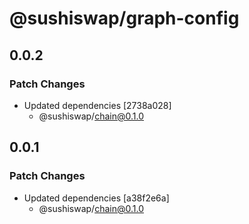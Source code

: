 # @sushiswap/graph-config

## 0.0.2

### Patch Changes

- Updated dependencies [2738a028]
  - @sushiswap/chain@0.1.0

## 0.0.1

### Patch Changes

- Updated dependencies [a38f2e6a]
  - @sushiswap/chain@0.1.0
